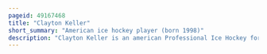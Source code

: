 ```yaml
---
pageid: 49167468
title: "Clayton Keller"
short_summary: "American ice hockey player (born 1998)"
description: "Clayton Keller is an american Professional Ice Hockey forward and alternate Captain for the Arizona Coyotes of the National Hockey League. In the 2016 nhl Entry draft the Coyotes selected him seventh overall."
---
```

